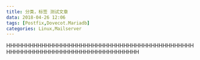 ```yaml
---
title: 分类，标签 测试文章
data: 2018-04-26 12:06
tags: [Postfix,Dovecot.Mariadb]
categories: Linux,Mailserver
---
```

HHHHHHHHHHHHHHHHHHHHHHHHHHHHHHHHHHHHHHHHHHHHHHHHHHHHHHHHHHHHHHHHHHHHHHHHHHHHHHHHHH

